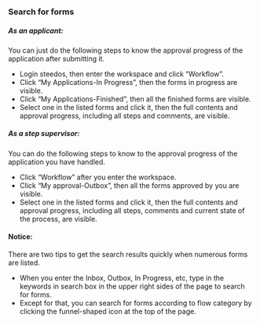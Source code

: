 ### Search for forms

##### As an applicant:
You can just do the following steps to know the approval progress of the application after submitting it.

  - Login steedos, then enter the workspace and click “Workflow”.
  - Click “My Applications-In Progress”, then the forms in progress are visible.
  - Click “My Applications-Finished”, then all the finished forms are visible.
  - Select one in the listed forms and click it, then the full contents and approval progress, including all steps and comments, are visible.


##### As a step supervisor:
  You can do the following steps to know to the approval progress of the application you have handled.
  
  - Click “Workflow” after you enter the workspace.
  - Click “My approval-Outbox”, then all the forms approved by you are visible.
  - Select one in the listed forms and click it, then the full contents and approval progress, including all steps, comments and current state of the process, are visible.

#### Notice:
There are two tips to get the search results quickly when numerous forms are listed.

- When you enter the Inbox, Outbox, In Progress, etc, type in the keywords in search box in the upper right sides of the page to search for forms.
- Except for that, you can search for forms according to flow category by clicking the funnel-shaped icon at the top of the page.

